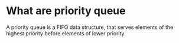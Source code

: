 # What are priority queue

A priority queue is a FIFO data structure, that serves elements of the highest priority before elements of lower priority
